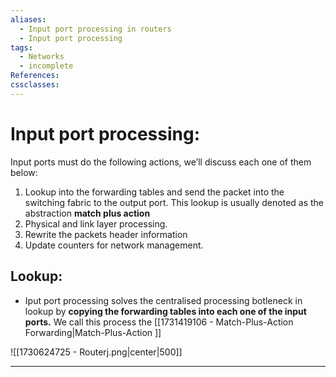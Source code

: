 ```yaml
---
aliases:
  - Input port processing in routers
  - Input port processing
tags:
  - Networks
  - incomplete
References: 
cssclasses:
---
```

# Input port processing:
Input ports must do the following actions, we’ll discuss each one of them below:

1. Lookup into the forwarding tables and send the packet into the switching fabric to the output port. This lookup is usually denoted as the abstraction **match plus action**
2. Physical and link layer processing.
3. Rewrite the packets header information
4. Update counters for network management.

## Lookup:
+ Iput port processing solves the centralised processing botleneck in lookup by **copying the forwarding tables into each one of the input ports.** We call this process the [[1731419106 - Match-Plus-Action Forwarding|Match-Plus-Action ]]


![[1730624725 - Routerj.png|center|500]]



***